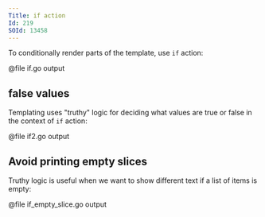 ```yaml
---
Title: if action
Id: 219
SOId: 13458
---
```


To conditionally render parts of the template, use `if` action:

@file if.go output

## false values

Templating uses "truthy" logic for deciding what values are true or false in the context of `if` action:

@file if2.go output

## Avoid printing empty slices

Truthy logic is useful when we want to show different text if a list of items is empty:

@file if_empty_slice.go output
